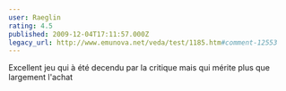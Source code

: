 ```yaml
---
user: Raeglin
rating: 4.5
published: 2009-12-04T17:11:57.000Z
legacy_url: http://www.emunova.net/veda/test/1185.htm#comment-12553
---
```

Excellent jeu qui à été decendu par la critique mais qui mérite plus que largement l'achat